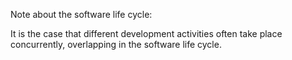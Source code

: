 Note about the software life cycle:

  It is the case that different development activities often take place concurrently, overlapping in the software life cycle.
